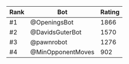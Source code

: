 Rank|Bot|Rating
---|---|---
#1|@OpeningsBot|1866
#2|@DavidsGuterBot|1570
#3|@pawnrobot|1276
#4|@MinOpponentMoves|902
